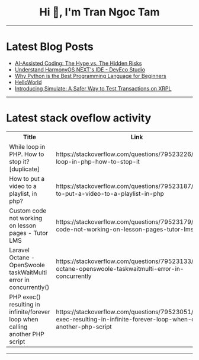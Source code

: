 <h1 align="center">Hi 👋, I'm Tran Ngoc Tam</h1>

---

# Latest Blog Posts 
<!-- BLOG-POST-LIST:START -->
- [AI-Assisted Coding: The Hype vs. The Hidden Risks](https://dev.to/ash_grover/ai-assisted-coding-the-hype-vs-the-hidden-risks-1560)
- [Understand HarmonyOS NEXT&#39;s IDE - DevEco Studio](https://dev.to/victordeng/understand-harmonyos-nexts-ide-deveco-studio-jh5)
- [Why Python is the Best Programming Language for Beginners](https://dev.to/md_saidul_1210/why-python-is-the-best-programming-language-for-beginners-34eg)
- [HelloWorld](https://dev.to/meghshamkapure/helloworld-3fjc)
- [Introducing Simulate: A Safer Way to Test Transactions on XRPL](https://dev.to/ripplexdev/introducing-simulate-a-safer-way-to-test-transactions-on-xrpl-1ena)
<!-- BLOG-POST-LIST:END -->

---

# Latest stack oveflow activity
<table>
  <tr><th>Title</th><th>Link</th></tr>
  <!-- STACKOVERFLOW:START --><tr><td>While loop in PHP. How to stop it? [duplicate]</td><td>https://stackoverflow.com/questions/79523226/while-loop-in-php-how-to-stop-it</td></tr><tr><td>How to put a video to a playlist, in php?</td><td>https://stackoverflow.com/questions/79523187/how-to-put-a-video-to-a-playlist-in-php</td></tr><tr><td>Custom code not working on lesson pages - Tutor LMS</td><td>https://stackoverflow.com/questions/79523179/custom-code-not-working-on-lesson-pages-tutor-lms</td></tr><tr><td>Laravel Octane - OpenSwoole taskWaitMulti error in concurrently&lpar;&rpar;</td><td>https://stackoverflow.com/questions/79523133/laravel-octane-openswoole-taskwaitmulti-error-in-concurrently</td></tr><tr><td>PHP exec&lpar;&rpar; resulting in infinite/forever loop when calling another PHP script</td><td>https://stackoverflow.com/questions/79523051/php-exec-resulting-in-infinite-forever-loop-when-calling-another-php-script</td></tr><!-- STACKOVERFLOW:END -->
</table>

---


